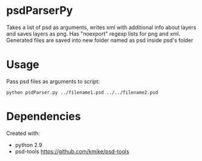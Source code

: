 psdParserPy
=================
Takes a list of psd as arguments, writes xml with additional info about layers and saves layers as png.
Has "noexport" regexp lists for png and xml.
Generated files are saved into new folder named as psd inside psd's folder

Usage
=================
Pass psd files as arguments to script:

    python psdParser.py ../filename1.psd ../../filename2.psd

Dependencies
=================
Created with:
 - python 2.9
 - psd-tools https://github.com/kmike/psd-tools

